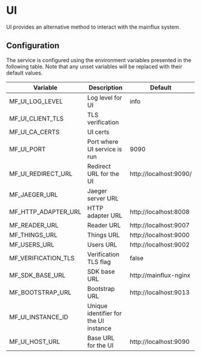 # UI

UI provides an alternative method to interact with the mainflux system.

## Configuration

The service is configured using the environment variables presented in the
following table. Note that any unset variables will be replaced with their
default values.

| Variable                      | Description                                         | Default                |
|-------------------------------|-----------------------------------------------------|------------------------|
| MF_UI_LOG_LEVEL               | Log level for UI                                    | info                   |
| MF_UI_CLIENT_TLS              | TLS verification                                    |                        |
| MF_UI_CA_CERTS                | UI certs                                            |                        |
| MF_UI_PORT                    | Port where UI service is run                        | 9090                   |
| MF_UI_REDIRECT_URL            | Redirect URL for the UI                             | http://localhost:9090/ |
| MF_JAEGER_URL                 | Jaeger server URL                                   |                        |
| MF_HTTP_ADAPTER_URL           | HTTP adapter URL                                    | http://localhost:8008  |
| MF_READER_URL                 | Reader URL                                          | http://localhost:9007  |
| MF_THINGS_URL                 | Things URL                                          | http://localhost:9000  |
| MF_USERS_URL                  | Users URL                                           | http://localhost:9002  |
| MF_VERIFICATION_TLS           | Verification TLS flag                               | false                  |
| MF_SDK_BASE_URL               | SDK base URL                                        | http://mainflux-nginx  |
| MF_BOOTSTRAP_URL              | Bootstrap URL                                       | http://localhost:9013  |
| MF_UI_INSTANCE_ID             | Unique identifier for the UI instance               |                        |
| MF_UI_HOST_URL                | Base URL for the UI                                 | http://localhost:9090  |


